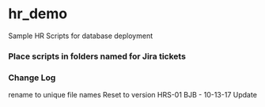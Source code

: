 # hr_demo
Sample HR Scripts for database deployment

### Place scripts in folders named for Jira tickets

### Change Log ###
rename to unique file names
Reset to version HRS-01
BJB - 10-13-17
Update


